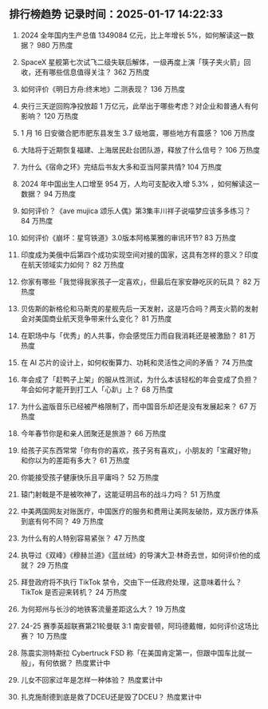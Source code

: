 
## 排行榜趋势 记录时间：2025-01-17 14:22:33
  
  1. 2024 全年国内生产总值 1349084 亿元，比上年增长 5%，如何解读这一数据？ 980 万热度
    
  2. SpaceX 星舰第七次试飞二级失联后解体，一级再度上演「筷子夹火箭」回收，还有哪些信息值得关注？ 362 万热度
    
  3. 如何评价《明日方舟:终末地》二测表现？ 136 万热度
    
  4. 央行三天逆回购净投放超 1 万亿元，此举出于哪些考虑？对企业和普通人有何影响？ 120 万热度
    
  5. 1 月 16 日安徽合肥市肥东县发生 3.7 级地震，哪些地方有震感？ 106 万热度
    
  6. 大陆将于近期恢复福建、上海居民赴台团队游，释放了什么信号？ 106 万热度
    
  7. 为什么《宿命之环》完结后书友大多和亚当阿蒙共情? 104 万热度
    
  8. 2024 年中国出生人口增至 954 万，人均可支配收入增 5.3% ，如何解读这一数据？ 94 万热度
    
  9. 如何评价？《ave mujica 颂乐人偶》第3集丰川祥子说喵梦应该多多练习？ 84 万热度
    
  10. 如何评价《崩坏：星穹铁道》3.0版本阿格莱雅的审讯环节? 83 万热度
    
  11. 印度成为美俄中后第四个成功实现空间对接的国家，这具有怎样的意义？印度在航天领域实力如何？ 82 万热度
    
  12. 你家有哪些「我觉得我家孩子一定喜欢」，但最后在家安静吃灰的玩具？ 82 万热度
    
  13. 贝佐斯的新格伦和马斯克的星舰先后一天发射，这是巧合吗？两支火箭的发射会对美国商业航天竞争带来什么变化？ 81 万热度
    
  14. 在职场中与「优秀」的人共事，你会感觉压力而自我消耗还是被激励？ 81 万热度
    
  15. 在 AI 芯片的设计上，如何权衡算力、功耗和灵活性之间的矛盾？ 74 万热度
    
  16. 年会成了「赶鸭子上架」的服从性测试，为什么本该轻松的年会变成了负担？年会如何才能开到打工人「心趴」上？ 68 万热度
    
  17. 为什么盗版音乐已经被严格限制了，而中国音乐却还是没有发展起来？ 67 万热度
    
  18. 今年春节你是和亲人团聚还是旅游？ 66 万热度
    
  19. 给孩子买东西常常「你有你的喜欢，孩子另有喜欢」，小朋友的「宝藏好物」和你以为的差距有多大？ 61 万热度
    
  20. 你能接受孩子健康快乐且平庸吗？ 52 万热度
    
  21. 辕门射戟是不是被吹神了，这能证明吕布的战斗力吗？ 51 万热度
    
  22. 中美两国网友对账医疗，中国医疗的服务和费用让美网友破防，双方医疗体系到底有何不同？ 49 万热度
    
  23. 为什么有的人特别容易紧张？ 47 万热度
    
  24. 执导过《双峰》《穆赫兰道》《蓝丝绒》的导演大卫·林奇去世，如何评价他的成就？ 29 万热度
    
  25. 拜登政府将不执行 TikTok 禁令，交由下一任政府处理，这意味着什么？TikTok 是否迎来转机？ 24 万热度
    
  26. 为何郑州与长沙的地铁客流量差距这么大？ 19 万热度
    
  27. 24-25 赛季英超联赛第21轮曼联 3:1 南安普顿，阿玛德戴帽，如何评价这场比赛？ 10 万热度
    
  28. 陈震实测特斯拉 Cybertruck FSD 称「在美国肯定第一，但跟中国车比就一般」，有何依据？ 热度累计中
    
  29. 儿女不回家过年是怎样一种体验？ 热度累计中
    
  30. 扎克施耐德到底是救了DCEU还是毁了DCEU？ 热度累计中
    